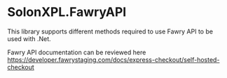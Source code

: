 # SolonXPL.FawryAPI
This library supports different methods required to use Fawry API to be used with .Net.


Fawry API documentation can be reviewed here 
https://developer.fawrystaging.com/docs/express-checkout/self-hosted-checkout
